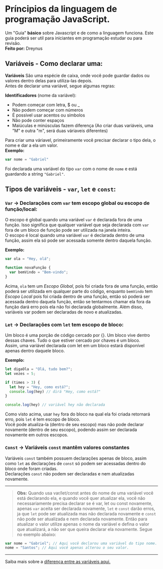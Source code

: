 # Príncipios da linguagem de programação JavaScript.

Um "Guia" **básico** sobre Javascript e de como a linguagem funciona. Este guia poderá ser util para iniciantes em programação estudar ou para revisão. </br>
**Feito por:** Dreynus

## Variáveis - Como declarar uma:
**Variáveis** São uma espécie de caixa, onde você pode guardar dados ou valores dentro delas para utiliza-las depois.  
Antes de declarar uma variável, segue algumas regras:  

**Identificadores** (nome da variável):  
* Podem começar com letra, $ ou _
* Não podem começar com números
* É possivel usar acentos ou símbolos
* Não pode conter espaços
* Maiúculas e minúsculas fazem diferença (Ao criar duas variáveis, uma "M" e outra "m", será duas váriaveis diferentes)

Para criar uma váriavel, primeiramente você precisar declarar o tipo dela, o nome e dar a ela um valor.  
**Exemplo:**

~~~javascript
var nome = "Gabriel"
~~~
 Foi declarada uma variável do tipo `var` com o nome de `nome` e está guardando a string `"Gabriel"`.

## Tipos de variáveis - `var`, `let` e `const`:

### **`Var`** -> Declarações com `var` tem escopo global ou escopo de função/local:
O escopo é global quando uma variável `var` é declarada fora de uma função. Isso significa que qualquer variável que seja declarada com `var` fora de um bloco de função pode ser utilizada na janela inteira.  
O escopo é local quando uma variável `var` é declarada dentro de uma função, assim ela só pode ser acessada somente dentro daquela função.  

**Exemplo:**  

~~~javascript
var ola = "Hey, olá";

function novaFunção {
  var bemVindo = "Bem-vindo";
}
~~~

Acima, `ola` tem um *Escopo Global*, pois foi criada fora de uma função, então poderá ser utilizada em qualquer parte do código, enquanto `bemVindo` tem *Escopo Local* pois foi criada dentro de uma função, então só poderá ser acessada dentro daquela função, então se tentarmos chamar ela fora da função dará erro pois ela não foi declarada globalmente. Além disso, variáveis var podem ser declaradas de novo e atualizadas.


### **`Let`** -> Declarações com `let` tem escopo de bloco:
Um bloco é uma porção de código cercado por {}. Um bloco vive dentro dessas chaves. Tudo o que estiver cercado por chaves é um bloco.  
Assim, uma variável declarada com let em um bloco estará disponível apenas dentro daquele bloco.  

**Exemplo:**

~~~javascript
let digaOla = "Olá, tudo bem?";
let vezes = 5;

if (times > 3) {
  let hey = "Hey, como está?";
  console.log(hey) // dirá "Hey, como está?"
}

console.log(hey) // variável hey não declarada
~~~

Como visto acima, usar `hey` fora do bloco na qual ela foi criada retornará erro, pois `let` é tem escopo de bloco.  
Você pode atualiza-la (dentro de seu escopo) mas não pode declarar novamente (dentro de seu escopo), podendo assim ser declarada novamente em outros escopos.


### **`Const`** -> Variáveis `const` mantêm valores constantes
Variáveis `const` também possuem declarações apenas de bloco, assim como `let` as declarações de `const` só podem ser acessadas dentro do bloco onde foram criadas.  
Declarações `const` não podem ser declaradas e nem atualizadas novamente.

---

>**Obs:** Quando usa var/let/const antes do nome de uma variável você está declarando ela, e quando você quer atualizar ela, você não necessariamente precisa declarar se é var, let ou const novamente, apenas `var` aceita ser declarada novamente, `let` e `const` darão erros, ja que `let` pode ser atualizada mas não declarada novamente e `const` não pode ser atualizada e nem declarada novamente. Então para atualizar o valor utilize apenas o nome da variável e defina o valor que atualizará, a não ser que queira declarar ela novamente.
>Segue no exemplo abaixo:

~~~javascript
var nome = "Gabriel"; // Aqui você declarou uma variável do tipo nome.
nome = "Santos"; // Aqui você apenas alterou o seu valor.
~~~

---

Saiba mais sobre a [diferença entre as variáveis aqui.](https://www.freecodecamp.org/portuguese/news/var-let-e-const-qual-e-a-diferenca/)
